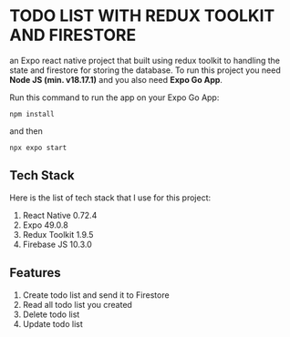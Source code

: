 # TODO LIST WITH REDUX TOOLKIT AND FIRESTORE

an Expo react native project that built using redux toolkit to handling the state and firestore for storing the database. To run this project you need **Node JS (min. v18.17.1)** and you also need **Expo Go App**.

Run this command to run the app on your Expo Go App:

```
npm install
```

and then

```
npx expo start
```

## Tech Stack

Here is the list of tech stack that I use for this project:

1. React Native 0.72.4
2. Expo 49.0.8
3. Redux Toolkit 1.9.5
4. Firebase JS 10.3.0

## Features

1. Create todo list and send it to Firestore
2. Read all todo list you created
3. Delete todo list
4. Update todo list
